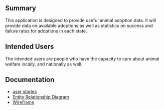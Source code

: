 ## Summary
 This application is designed to provide useful animal adoption data. It will provide data on available adoptions as well as statistics on success and failure rates for adoptions in each state. 
 
## Intended Users
The intended users are people who have the capacity to care about animal welfare locally, and nationally as well.

## Documentation
* [user stories](docs/user-stories.md)
* [Entity Relationship Diagram](docs/erd.pdf)
* [Wireframe](docs/wireframe.md)

